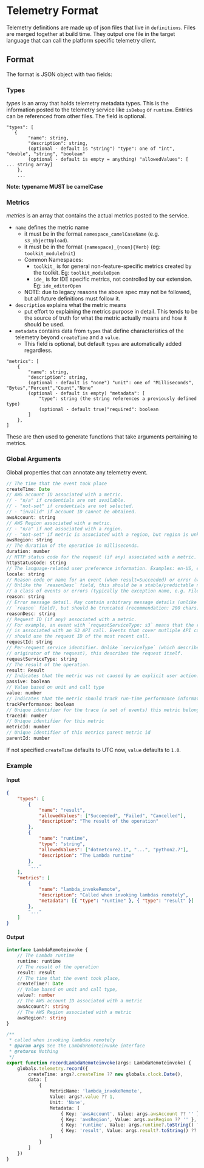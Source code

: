 # Telemetry Format

Telemetry definitions are made up of json files that live in `definitions`. Files are merged together at build time. They output one file in the target language that can call the platform specific telemetry client.

## Format

The format is JSON object with two fields:

### Types

_types_ is an array that holds telemetry metadata types. This is the information posted to the telemetry service like
`isDebug` or `runtime`. Entries can be referenced from other files. The field is optional.

```
"types": [
   {
        "name": string,
        "description": string,
        (optional - default is "string") "type": one of "int", "double", "string", "boolean"
        (optional - default is empty = anything) "allowedValues": [ ... string array]
    },
    ...
```

**Note: typename MUST be camelCase**

### Metrics

_metrics_ is an array that contains the actual metrics posted to the service.
- `name` defines the metric name
  - it must be in the format `namespace_camelCaseName` (e.g. `s3_objectUpload`).
  - it must be in the format `{namespace}_{noun}{Verb}` (eg: `toolkit_moduleInit`)
  - Common Namespaces:
    - `toolkit_` is for general non-feature-specific metrics created by the toolkit. Eg: `toolkit_moduleOpen`
    - `ide_` is for IDE specific metrics, not controlled by our extension. Eg: `ide_editorOpen`
  - NOTE: due to legacy reasons the above spec may not be followed, but all future definitions must follow it.
- `description` explains what the metric means
  - put effort to explaining the metrics purpose in detail. This tends to be the source of truth for
    what the metric actually means and how it should be used.
- `metadata` contains data from `types` that define characteristics of the telemetry beyond
`createTime` and a `value`.
  - This field is optional, but default `types` are automatically added regardless.

```
"metrics": [
    {
        "name": string,
        "description": string,
        (optional - default is "none") "unit": one of "Milliseconds", "Bytes","Percent","Count","None"
        (optional - default is empty) "metadata": [
            "type": string (the string references a previously defined type)
            (optional - default true)"required": boolean
        ]
    },
]
```

These are then used to generate functions that take arguments pertaining to metrics.

### Global Arguments

Global properties that can annotate any telemetry event.

```javascript
// The time that the event took place
createTime: Date
// AWS account ID associated with a metric.
// - "n/a" if credentials are not available.
// - "not-set" if credentials are not selected.
// - "invalid" if account ID cannot be obtained.
awsAccount: string
// AWS Region associated with a metric.
// - "n/a" if not associated with a region.
// - "not-set" if metric is associated with a region, but region is unknown.
awsRegion: string
// The duration of the operation in milliseconds.
duration: number
// HTTP status code for the request (if any) associated with a metric.
httpStatusCode: string
// The language-related user preference information. Examples: en-US, en-GB, etc.
locale: string
// Reason code or name for an event (when result=Succeeded) or error (when result=Failed).
// Unlike the `reasonDesc` field, this should be a stable/predictable name for
// a class of events or errors (typically the exception name, e.g. FileIOException).
reason: string
// Error message detail. May contain arbitrary message details (unlike the
// `reason` field), but should be truncated (recommendation: 200 chars).
reasonDesc: string
// Request ID (if any) associated with a metric.
// For example, an event with `requestServiceType: s3` means that the request ID
// is associated with an S3 API call. Events that cover mutliple API calls
// should use the request ID of the most recent call.
requestId: string
// Per-request service identifier. Unlike `serviceType` (which describes the
// originator of the request), this describes the request itself.
requestServiceType: string
// The result of the operation.
result: Result
// Indicates that the metric was not caused by an explicit user action.
passive: boolean
// Value based on unit and call type
value: number
// Indicates that the metric should track run-time performance information
trackPerformance: boolean
// Unique identifier for the trace (a set of events) this metric belongs to
traceId: number
// Unique identifier for this metric
metricId: number
// Unique identifier of this metrics parent metric id
parentId: number
```

If not specified `createTime` defaults to UTC now, `value` defaults to `1.0`.

### Example

#### Input

```json
{
    "types": [
        {
            "name": "result",
            "allowedValues": ["Succeeded", "Failed", "Cancelled"],
            "description": "The result of the operation"
        },
        {
            "name": "runtime",
            "type": "string",
            "allowedValues": ["dotnetcore2.1", "...", "python2.7"],
            "description": "The Lambda runtime"
        },
        "..."
    ],
    "metrics": [
        {
            "name": "lambda_invokeRemote",
            "description": "Called when invoking lambdas remotely",
            "metadata": [{ "type": "runtime" }, { "type": "result" }]
        },
        "..."
    ]
}
```

#### Output

```typescript
interface LambdaRemoteinvoke {
    // The Lambda runtime
    runtime: runtime
    // The result of the operation
    result: result
    // The time that the event took place,
    createTime?: Date
    // Value based on unit and call type,
    value?: number
    // The AWS account ID associated with a metric
    awsAccount?: string
    // The AWS Region associated with a metric
    awsRegion?: string
}

/**
 * called when invoking lambdas remotely
 * @param args See the LambdaRemoteinvoke interface
 * @returns Nothing
 */
export function recordLambdaRemoteinvoke(args: LambdaRemoteinvoke) {
    globals.telemetry.record({
        createTime: args?.createTime ?? new globals.clock.Date(),
        data: [
            {
                MetricName: 'lambda_invokeRemote',
                Value: args?.value ?? 1,
                Unit: 'None',
                Metadata: [
                    { Key: 'awsAccount', Value: args.awsAccount ?? '' },
                    { Key: 'awsRegion', Value: args.awsRegion ?? '' },
                    { Key: 'runtime', Value: args.runtime?.toString() ?? '' },
                    { Key: 'result', Value: args.result?.toString() ?? '' }
                ]
            }
        ]
    })
}
```
